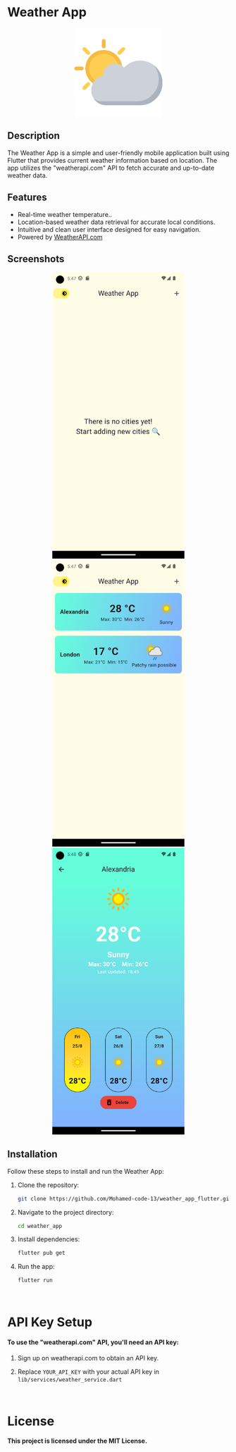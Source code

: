 # Weather App

<p align="center"><img width = 200 src="assets/logo.png"></p>

## Description

The Weather App is a simple and user-friendly mobile application built using Flutter that provides current weather information based on location. The app utilizes the "weatherapi.com" API to fetch accurate and up-to-date weather data.

## Features

- Real-time weather temperature..
- Location-based weather data retrieval for accurate local conditions.
- Intuitive and clean user interface designed for easy navigation.
- Powered by <a href="https://www.weatherapi.com/" title="Weather API">WeatherAPI.com</a>

## Screenshots

<div align="center">
  <img src="assets/homepage1.png" alt="Home Screen" width="300"/>
  <img src="assets/homepage2.png" alt="Home Screen" width="300"/>
  <img src="assets/weatherdetails.png" alt="Weather Details" width="300"/>
</div>

## Installation

Follow these steps to install and run the Weather App:

1. Clone the repository:

   ```bash
   git clone https://github.com/Mohamed-code-13/weather_app_flutter.git
   ```

2. Navigate to the project directory:
   ```bash
   cd weather_app
   ```
3. Install dependencies:
   ```bash
   flutter pub get
   ```
4. Run the app:
   ```bash
   flutter run
   ```

<br>
<h1>API Key Setup</h1>
<h4>To use the "weatherapi.com" API, you'll need an API key:</h4>

1.  Sign up on weatherapi.com to obtain an API key.

2.  Replace `YOUR_API_KEY` with your actual API key in `lib/services/weather_service.dart`

<br>
<h1>License</h1>

<h4>This project is licensed under the MIT License.</h4>
